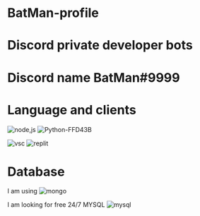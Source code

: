 # BatMan-profile

# Discord private developer bots

# Discord name BatMan#9999

# Language and clients
![node,js](https://user-images.githubusercontent.com/81291690/173839448-c71654e7-8343-443b-9306-28661209b6e4.svg)
![Python-FFD43B](https://user-images.githubusercontent.com/81291690/173848374-2c4017a3-2823-4684-b35f-3444b371ca1f.svg)

![vsc](https://user-images.githubusercontent.com/81291690/173848877-37b1b67e-8a75-4de4-b655-f4632398e391.svg)
![replit](https://user-images.githubusercontent.com/81291690/173848851-91e99579-4a39-4b08-9f9e-f00b099ba229.svg)

# Database
I am using ![mongo](https://user-images.githubusercontent.com/81291690/173849274-11068cb9-1697-4007-ac52-b777ba0095f8.svg)

I am looking for free 24/7 MYSQL ![mysql](https://user-images.githubusercontent.com/81291690/173849291-c03a8d2a-48a1-4710-996d-2516ae179411.svg)
